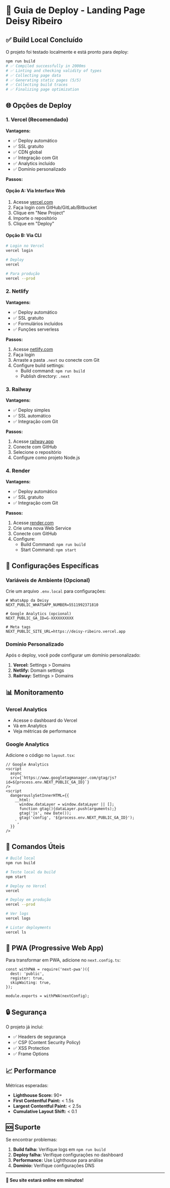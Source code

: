 # 🚀 Guia de Deploy - Landing Page Deisy Ribeiro

## ✅ Build Local Concluído

O projeto foi testado localmente e está pronto para deploy:

```bash
npm run build
# ✅ Compiled successfully in 2000ms
# ✅ Linting and checking validity of types
# ✅ Collecting page data
# ✅ Generating static pages (5/5)
# ✅ Collecting build traces
# ✅ Finalizing page optimization
```

## 🌐 Opções de Deploy

### 1. **Vercel (Recomendado)**

**Vantagens:**
- ✅ Deploy automático
- ✅ SSL gratuito
- ✅ CDN global
- ✅ Integração com Git
- ✅ Analytics incluído
- ✅ Domínio personalizado

**Passos:**

#### Opção A: Via Interface Web
1. Acesse [vercel.com](https://vercel.com)
2. Faça login com GitHub/GitLab/Bitbucket
3. Clique em "New Project"
4. Importe o repositório
5. Clique em "Deploy"

#### Opção B: Via CLI
```bash
# Login no Vercel
vercel login

# Deploy
vercel

# Para produção
vercel --prod
```

### 2. **Netlify**

**Vantagens:**
- ✅ Deploy automático
- ✅ SSL gratuito
- ✅ Formulários incluídos
- ✅ Funções serverless

**Passos:**
1. Acesse [netlify.com](https://netlify.com)
2. Faça login
3. Arraste a pasta `.next` ou conecte com Git
4. Configure build settings:
   - Build command: `npm run build`
   - Publish directory: `.next`

### 3. **Railway**

**Vantagens:**
- ✅ Deploy simples
- ✅ SSL automático
- ✅ Integração com Git

**Passos:**
1. Acesse [railway.app](https://railway.app)
2. Conecte com GitHub
3. Selecione o repositório
4. Configure como projeto Node.js

### 4. **Render**

**Vantagens:**
- ✅ Deploy automático
- ✅ SSL gratuito
- ✅ Integração com Git

**Passos:**
1. Acesse [render.com](https://render.com)
2. Crie uma nova Web Service
3. Conecte com GitHub
4. Configure:
   - Build Command: `npm run build`
   - Start Command: `npm start`

## 🔧 Configurações Específicas

### Variáveis de Ambiente (Opcional)

Crie um arquivo `.env.local` para configurações:

```env
# WhatsApp da Deisy
NEXT_PUBLIC_WHATSAPP_NUMBER=5511992371810

# Google Analytics (opcional)
NEXT_PUBLIC_GA_ID=G-XXXXXXXXXX

# Meta tags
NEXT_PUBLIC_SITE_URL=https://deisy-ribeiro.vercel.app
```

### Domínio Personalizado

Após o deploy, você pode configurar um domínio personalizado:

1. **Vercel:** Settings > Domains
2. **Netlify:** Domain settings
3. **Railway:** Settings > Domains

## 📊 Monitoramento

### Vercel Analytics
- Acesse o dashboard do Vercel
- Vá em Analytics
- Veja métricas de performance

### Google Analytics
Adicione o código no `layout.tsx`:

```tsx
// Google Analytics
<script
  async
  src={`https://www.googletagmanager.com/gtag/js?id=${process.env.NEXT_PUBLIC_GA_ID}`}
/>
<script
  dangerouslySetInnerHTML={{
    __html: `
      window.dataLayer = window.dataLayer || [];
      function gtag(){dataLayer.push(arguments);}
      gtag('js', new Date());
      gtag('config', '${process.env.NEXT_PUBLIC_GA_ID}');
    `,
  }}
/>
```

## 🚀 Comandos Úteis

```bash
# Build local
npm run build

# Teste local da build
npm start

# Deploy no Vercel
vercel

# Deploy em produção
vercel --prod

# Ver logs
vercel logs

# Listar deployments
vercel ls
```

## 📱 PWA (Progressive Web App)

Para transformar em PWA, adicione no `next.config.ts`:

```tsx
const withPWA = require('next-pwa')({
  dest: 'public',
  register: true,
  skipWaiting: true,
});

module.exports = withPWA(nextConfig);
```

## 🔒 Segurança

O projeto já inclui:
- ✅ Headers de segurança
- ✅ CSP (Content Security Policy)
- ✅ XSS Protection
- ✅ Frame Options

## 📈 Performance

Métricas esperadas:
- **Lighthouse Score:** 90+
- **First Contentful Paint:** < 1.5s
- **Largest Contentful Paint:** < 2.5s
- **Cumulative Layout Shift:** < 0.1

## 🆘 Suporte

Se encontrar problemas:

1. **Build falha:** Verifique logs em `npm run build`
2. **Deploy falha:** Verifique configurações no dashboard
3. **Performance:** Use Lighthouse para análise
4. **Domínio:** Verifique configurações DNS

---

**🎉 Seu site estará online em minutos!** 
